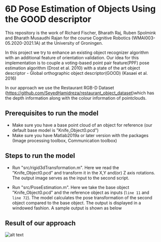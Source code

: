 

# 6D Pose Estimation of Objects Using the GOOD descriptor

This repository is the work of Richard Fischer, Bharath Raj, Ruben Spolmink and Bharath Musaudhi Rajan for the course Cognitive Robotics (WMAI003-05.2020-2021.1A) at the University of Groningen.

In this project we  try  to  enhance  an  existing  object  recognizer  algorithm  with an additional feature of orientation validation. Our idea for this implementation  is  to  couple  a  voting-based  point  pair  feature(PPF) pose estimation algorithm (Drost et al. 2010) with a state of the art object descriptor - Global orthographic object descriptor(GOOD)  (Kasaei  et  al.  2016)

In our approach we use the Restaurant RGB-D Dataset (https://github.com/SeyedHamidreza/restaurant_object_dataset)which has the depth information along with the colour information of pointclouds. 

## Prerequisites to run the model
  - Make sure you have a base point cloud of an object for reference (our default base model is "Knife_Object0.pcd")
  - Make sure you have Matlab2019a or later version with the packages (Image processing toolbox, Communication toolbox)
  
## Steps to run the model
  - Run "src/rigid3dTransformation.m". Here we read the "Knife_Object0.pcd" and transform it in the X,Y and(or) Z axis rotations. The output image serves as the input to the second script.

  - Run "src/PoseEstimation.m". Here we take the base object "Knife_Object0.pcd" and the reference object as inputs (`line 11` and `line 72`). The model calculates the pose transformation of the second object compared to the base object. The output is displayed in a windowed fashion. A sample output is shown as below
  
 ## Result of our approach
  ![alt text](https://github.com/R-Fischer47/CogRobotics_FinalProject/blob/main/Results/knife_result.jpg)

